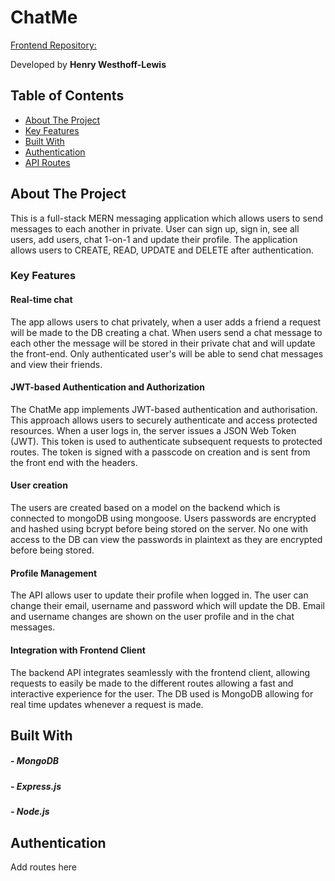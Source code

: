# ChatMe

[Frontend Repository:](https://github.com/BulletToothTony/chat-app-frontend)

Developed by **Henry Westhoff-Lewis**

## Table of Contents

- [About The Project](#about-the-project)
- [Key Features](#key-features)
- [Built With](#built-with)
- [Authentication](#authentication)
- [API Routes](#api-routes)

## About The Project

This is a full-stack MERN messaging application which allows users to send messages to each another in private. User can sign up, sign in, see all users, add users, chat 1-on-1 and update their profile. The application allows users to CREATE, READ, UPDATE and DELETE after authentication.


### Key Features

#### Real-time chat
The app allows users to chat privately, when a user adds a friend a request will be made to the DB creating a chat. When users send a chat message to each other the message will be stored in their private chat and will update the front-end. Only authenticated user's will be able to send chat messages and view their friends.

#### JWT-based Authentication and Authorization
The ChatMe app implements JWT-based authentication and authorisation. This approach allows users to securely authenticate and access protected resources. When a user logs in, the server issues a JSON Web Token (JWT). This token is used to authenticate subsequent requests to protected routes. The token is signed with a passcode on creation and is sent from the front end with the headers.

#### User creation
The users are created based on a model on the backend which is connected to mongoDB using mongoose. Users passwords are encrypted and hashed using bcrypt before being stored on the server. No one with access to the DB can view the passwords in plaintext as they are encrypted before being stored.

#### Profile Management
The API allows user to update their profile when logged in. The user can change their email, username and password which will update the DB. Email and username changes are shown on the user profile and in the chat messages.

#### Integration with Frontend Client
The backend API integrates seamlessly with the frontend client, allowing requests to easily be made to the different routes allowing a fast and interactive experience for the user. The DB used is MongoDB allowing for real time updates whenever a request is made.


## Built With

##### - MongoDB
##### - Express.js
##### - Node.js

## Authentication

Add routes here
